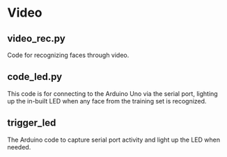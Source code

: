 # Video
## video_rec.py
Code for recognizing faces through video.

## code_led.py
This code is for connecting to the Arduino Uno via the serial port, lighting up the in-built LED when any face from the training set is recognized.

## trigger_led
The Arduino code to capture serial port activity and light up the LED when needed.
